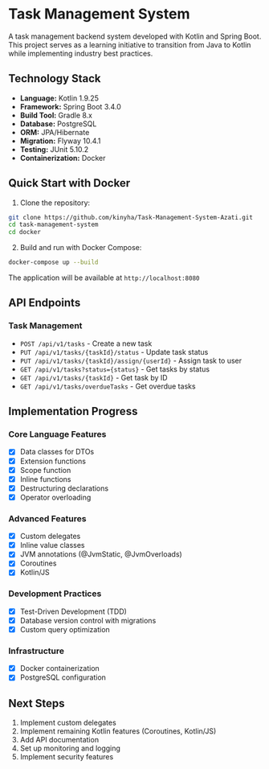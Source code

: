 # Task Management System

A task management backend system developed with Kotlin and Spring Boot. This project serves as a learning initiative to
transition from Java to Kotlin while implementing industry best practices.

## Technology Stack

- **Language:** Kotlin 1.9.25
- **Framework:** Spring Boot 3.4.0
- **Build Tool:** Gradle 8.x
- **Database:** PostgreSQL
- **ORM:** JPA/Hibernate
- **Migration:** Flyway 10.4.1
- **Testing:** JUnit 5.10.2
- **Containerization:** Docker

## Quick Start with Docker

1. Clone the repository:

```bash
git clone https://github.com/kinyha/Task-Management-System-Azati.git
cd task-management-system
cd docker
```

2. Build and run with Docker Compose:

```bash
docker-compose up --build
```

The application will be available at `http://localhost:8080`

## API Endpoints

### Task Management

- `POST /api/v1/tasks` - Create a new task
- `PUT /api/v1/tasks/{taskId}/status` - Update task status
- `PUT /api/v1/tasks/{taskId}/assign/{userId}` - Assign task to user
- `GET /api/v1/tasks?status={status}` - Get tasks by status
- `GET /api/v1/tasks/{taskId}` - Get task by ID
- `GET /api/v1/tasks/overdueTasks` - Get overdue tasks

## Implementation Progress

### Core Language Features

- [x] Data classes for DTOs
- [x] Extension functions
- [x] Scope function
- [x] Inline functions
- [x] Destructuring declarations
- [x] Operator overloading

### Advanced Features

- [x] Custom delegates
- [x] Inline value classes
- [x] JVM annotations (@JvmStatic, @JvmOverloads)
- [x] Coroutines
- [x] Kotlin/JS

### Development Practices

- [x] Test-Driven Development (TDD)
- [x] Database version control with migrations
- [x] Custom query optimization

### Infrastructure

- [x] Docker containerization
- [x] PostgreSQL configuration

## Next Steps
1. Implement custom delegates
2. Implement remaining Kotlin features (Coroutines, Kotlin/JS)
3. Add API documentation
4. Set up monitoring and logging
5. Implement security features

